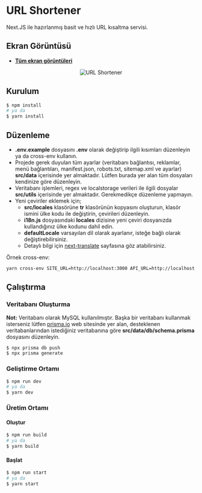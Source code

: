# URL Shortener

Next.JS ile hazırlanmış basit ve hızlı URL kısaltma servisi.

## Ekran Görüntüsü

- **[Tüm ekran görüntüleri](https://github.com/regexart/url-shortener-app/public/static/screenshot)**

<p align="center">
  <img src="https://github.com/regexart/url-shortener-app/raw/main/public/static/screenshot/index.png" alt="URL Shortener">
</p>

## Kurulum

```bash
$ npm install
# ya da
$ yarn install
```

## Düzenleme

- **.env.example** dosyasını **.env** olarak değiştirip ilgili kısımları düzenleyin ya da cross-env kullanın.
- Projede gerek duyulan tüm ayarlar (veritabanı bağlantısı, reklamlar, menü bağlantıları, manifest.json, robots.txt, sitemap.xml ve ayarlar) **src/data** içerisinde yer almaktadır. Lütfen burada yer alan tüm dosyaları kendinize göre düzenleyin.
- Veritabanı işlemleri, regex ve localstorage verileri ile ilgili dosyalar **src/utils** içerisinde yer almaktadır. Gerekmedikçe düzenleme yapmayın.
- Yeni çeviriler eklemek için;
  - **src/locales** klasörüne **tr** klasörünün kopyasını oluşturun, klasör ismini ülke kodu ile değiştirin, çevirileri düzenleyin.
  - **i18n.js** dosyasındaki **locales** dizisine yeni çeviri dosyanızda kullandığınız ülke kodunu dahil edin.
  - **defaultLocale** varsayılan dil olarak ayarlanır, isteğe bağlı olarak değiştirebilirsiniz.
  - Detaylı bilgi için [next-translate](https://github.com/vinissimus/next-translate) sayfasına göz atabilirsiniz.

Örnek cross-env:

```bash
yarn cross-env SITE_URL=http://localhost:3000 API_URL=http://localhost:3000/api next dev
```

## Çalıştırma

### Veritabanı Oluşturma

**Not:** Veritabanı olarak MySQL kullanılmıştır. Başka bir veritabanı kullanmak isterseniz lütfen [prisma.io](https://www.prisma.io/) web sitesinde yer alan, desteklenen veritabanlarından istediğiniz veritabanına göre **src/data/db/schema.prisma** dosyasını düzenleyin.

```bash
$ npx prisma db push
$ npx prisma generate
```

### Geliştirme Ortamı

```bash
$ npm run dev
# ya da
$ yarn dev
```

### Üretim Ortamı

#### Oluştur

```bash
$ npm run build
# ya da
$ yarn build
```

#### Başlat

```bash
$ npm run start
# ya da
$ yarn start
```
